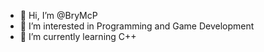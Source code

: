 - 👋 Hi, I’m @BryMcP
- 👀 I’m interested in Programming and Game Development
- 🌱 I’m currently learning C++

<!---
BryMcP/BryMcP is a ✨ special ✨ repository because its `README.md` (this file) appears on your GitHub profile.
You can click the Preview link to take a look at your changes.
--->
